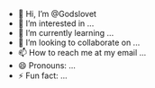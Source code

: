 - 👋 Hi, I’m @Godslovet
- 👀 I’m interested in ...
- 🌱 I’m currently learning ...
- 💞️ I’m looking to collaborate on ...
- 📫 How to reach me at my email ...
- 😄 Pronouns: ...
- ⚡ Fun fact: ...

<!---
Godslovet/Godslovet is a ✨ special ✨ repository because its `README.md` (this file) appears on your GitHub profile.
You can click the Preview link to take a look at your changes.
--->
